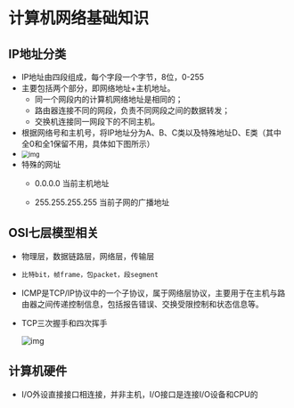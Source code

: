 # 计算机网络基础知识

## IP地址分类

- IP地址由四段组成，每个字段一个字节，8位，0-255
- 主要包括两个部分，即网络地址+主机地址。
  - 同一个网段内的计算机网络地址是相同的；
  - 路由器连接不同的网段，负责不同网段之间的数据转发；
  - 交换机连接同一网段下的不同主机。
- 根据网络号和主机号，将IP地址分为A、B、C类以及特殊地址D、E类（其中全0和全1保留不用，具体如下图所示）
- <img src="https://user-gold-cdn.xitu.io/2019/3/17/1698baba4e651e34?imageView2/0/w/1280/h/960/format/webp/ignore-error/1" alt="img" style="zoom:80%;" />
- 特殊的网址
  - 0.0.0.0 当前主机地址
  
  - 255.255.255.255 当前子网的广播地址
  
    

 ## OSI七层模型相关

- 物理层，数据链路层，网络层，传输层

- ```python
  比特bit，帧frame，包packet，段segment
  ```

- ICMP是TCP/IP协议中的一个子协议，属于网络层协议，主要用于在主机与路由器之间传递控制信息，包括报告错误、交换受限控制和状态信息等。

- TCP三次握手和四次挥手

  ![img](https://uploadfiles.nowcoder.com/images/20190308/744723081_1552018447277_6D24776936D850E8615F976F8A472C0F)

## 计算机硬件

- I/O外设直接接口相连接，并非主机，I/O接口是连接I/O设备和CPU的